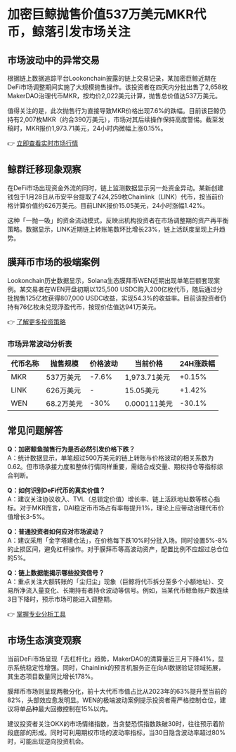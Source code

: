 # 加密巨鲸抛售价值537万美元MKR代币，鲸落引发市场关注

## 市场波动中的异常交易
根据链上数据追踪平台Lookonchain披露的链上交易记录，某加密巨鲸近期在DeFi市场调整期间实施了大规模抛售操作。该投资者在四天内分批出售了2,658枚MakerDAO治理代币MKR，按均价2,022美元计算，抛售总价值达537万美元。

值得关注的是，此次抛售行为直接导致MKR价格出现7.6%的跌幅。目前该巨鲸仍持有2,007枚MKR（约合390万美元），市场对其后续操作保持高度警惕。截至发稿时，MKR报价1,973.71美元，24小时内微幅上涨0.15%。

👉 [立即查看实时市场行情](https://bit.ly/okx_welcome)

## 鲸群迁移现象观察
在DeFi市场出现资金外流的同时，链上监测数据显示另一处资金异动。某新创建钱包于1月28日从币安平台提取了424,259枚Chainlink（LINK）代币，按当前价格计算价值约626万美元。目前LINK报价15.05美元，24小时涨幅1.42%。

这种「一抛一吸」的资金流动模式，反映出机构投资者在市场调整期的资产再平衡策略。数据显示，LINK近期链上转账笔数环比增长23%，链上活跃度呈现上升趋势。

## 膜拜币市场的极端案例
Lookonchain历史数据显示，Solana生态膜拜币WEN近期出现单笔巨额套现案例。某交易者在WEN开盘初期以125,500 USDC购入200亿枚代币，随后通过分批抛售125亿枚获得807,000 USDC收益，实现54.3%的收益率。目前该投资者仍持有76亿枚未兑现浮盈代币，按现价估值达941万美元。

👉 [了解更多投资策略](https://bit.ly/okx_welcome)

### 市场异常波动分析表

| 代币名称 | 抛售规模 | 价格波动 | 当前价格 | 24H涨跌幅 |
|---------|----------|----------|----------|-----------|
| MKR     | 537万美元 | -7.6%    | 1,973.71美元 | +0.15%      |
| LINK    | 626万美元 | -        | 15.05美元   | +1.42%      |
| WEN     | 68.2万美元 | -30%     | 0.000111美元| -30.1%      |

## 常见问题解答

**Q：加密鲸鱼抛售行为是否必然引发价格下跌？**  
A：统计数据显示，单笔超过500万美元的链上转账与价格波动的相关系数为0.62。但市场承接力度和整体行情同样重要，需结合成交量、期权持仓等指标综合判断。

**Q：如何识别DeFi代币的真实价值？**  
A：建议关注协议收入、TVL（总锁定价值）增长率、链上活跃地址数等核心指标。对于MKR而言，DAI稳定币市场占有率每提升1%，理论上应带动治理代币价值增长3-5%。

**Q：普通投资者如何应对市场波动？**  
A：建议采用「金字塔建仓法」，在价格每下跌10%时分批入场。同时设置5%-8%的止损区间，避免杠杆操作。对于膜拜币等高波动资产，配置比例不应超过总仓位的5%。

**Q：链上数据能揭示哪些投资信号？**  
A：重点关注大额转账的「尘归尘」现象（巨鲸将代币拆分至多个小额地址）、交易所净流入量变化、长期持有者持仓波动等信号。例如，当某代币鲸鱼账户数连续3日下降时，预示市场可能进入调整期。

👉 [掌握专业分析工具](https://bit.ly/okx_welcome)

## 市场生态演变观察
当前DeFi市场呈现「去杠杆化」趋势，MakerDAO的清算量近三月下降41%，显示系统稳定性增强。同时，Chainlink的预言机服务正在向AI数据验证领域拓展，其生态项目数量同比增长178%。

膜拜币市场则呈现两极分化，前十大代币市值占比从2023年的63%提升至当前的82%，头部效应愈发明显。WEN的极端波动案例提示投资者需严格控制仓位，建议将单品种最大回撤控制在15%以内。

建议投资者关注OKX的市场情绪指数，当贪婪恐慌指数跌破30时，往往预示着阶段底部的形成。同时可利用期权市场的波动率指标，当30日隐含波动率超过80%时，可能出现逆向投资机会。